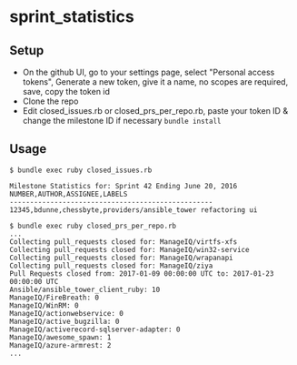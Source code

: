 # sprint_statistics

## Setup
- On the github UI, go to your settings page, select "Personal access tokens", Generate a new token, give it a name, no scopes are required, save, copy the token id
- Clone the repo
- Edit closed_issues.rb or closed_prs_per_repo.rb, paste your token ID & change the milestone ID if necessary
```bundle install```

## Usage
```
$ bundle exec ruby closed_issues.rb

Milestone Statistics for: Sprint 42 Ending June 20, 2016
NUMBER,AUTHOR,ASSIGNEE,LABELS
--------------------------------------------------
12345,bdunne,chessbyte,providers/ansible_tower refactoring ui
```

```
$ bundle exec ruby closed_prs_per_repo.rb
...
Collecting pull_requests closed for: ManageIQ/virtfs-xfs
Collecting pull_requests closed for: ManageIQ/win32-service
Collecting pull_requests closed for: ManageIQ/wrapanapi
Collecting pull_requests closed for: ManageIQ/ziya
Pull Requests closed from: 2017-01-09 00:00:00 UTC to: 2017-01-23 00:00:00 UTC
Ansible/ansible_tower_client_ruby: 10
ManageIQ/FireBreath: 0
ManageIQ/WinRM: 0
ManageIQ/actionwebservice: 0
ManageIQ/active_bugzilla: 0
ManageIQ/activerecord-sqlserver-adapter: 0
ManageIQ/awesome_spawn: 1
ManageIQ/azure-armrest: 2
...
```

